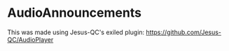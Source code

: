 # AudioAnnouncements
This was made using Jesus-QC's exiled plugin: https://github.com/Jesus-QC/AudioPlayer
